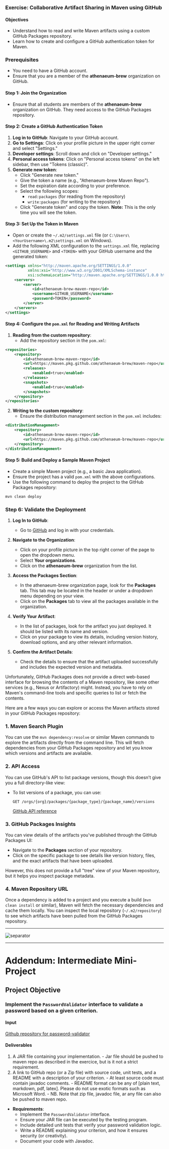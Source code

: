 ### Exercise: Collaborative Artifact Sharing in Maven using GitHub

#### Objectives
- Understand how to read and write Maven artifacts using a custom GitHub Packages repository.
- Learn how to create and configure a GitHub authentication token for Maven.

### Prerequisites
- You need to have a GitHub account.
- Ensure that you are a member of the **athenaeum-brew** organization on GitHub.

#### Step 1: Join the Organization
- Ensure that all students are members of the **athenaeum-brew** organization on GitHub. They need access to the GitHub Packages repository.

#### Step 2: Create a GitHub Authentication Token
1. **Log in to GitHub**: Navigate to your GitHub account.
2. **Go to Settings**: Click on your profile picture in the upper right corner and select "Settings."
3. **Developer settings**: Scroll down and click on "Developer settings."
4. **Personal access tokens**: Click on "Personal access tokens" on the left sidebar, then use "Tokens (classic)".
5. **Generate new token**:
   - Click "Generate new token."
   - Give the token a name (e.g., "Athenaeum-brew Maven Repo").
   - Set the expiration date according to your preference.
   - Select the following scopes:
     - `read:packages` (for reading from the repository)
     - `write:packages` (for writing to the repository)
   - Click "Generate token" and copy the token. **Note:** This is the only time you will see the token.

#### Step 3: Set Up the Token in Maven
- Open or create the `~/.m2/settings.xml` file (or `C:\Users\<YourUsername>\.m2\settings.xml` on Windows).
- Add the following XML configuration to the `settings.xml` file, replacing `<GITHUB_USERNAME>` and `<TOKEN>` with your GitHub username and the generated token:

```xml
<settings xmlns="http://maven.apache.org/SETTINGS/1.0.0"
          xmlns:xsi="http://www.w3.org/2001/XMLSchema-instance"
          xsi:schemaLocation="http://maven.apache.org/SETTINGS/1.0.0 http://maven.apache.org/xsd/settings-1.0.0.xsd">
    <servers>
        <server>
            <id>athenaeum-brew-maven-repo</id>
            <username>GITHUB_USERNAME</username>
            <password>TOKEN</password>
        </server>
    </servers>
</settings>
```

#### Step 4: Configure the `pom.xml` for Reading and Writing Artifacts
1. **Reading from the custom repository**:
   - Add the repository section in the `pom.xml`:

```xml
<repositories>
    <repository>
        <id>athenaeum-brew-maven-repo</id>
        <url>https://maven.pkg.github.com/athenaeum-brew/maven-repo</url>
        <releases>
            <enabled>true</enabled>
        </releases>
        <snapshots>
            <enabled>true</enabled>
        </snapshots>
    </repository>
</repositories>
```

2. **Writing to the custom repository**:
   - Ensure the distribution management section in the `pom.xml` includes:

```xml
<distributionManagement>
    <repository>
        <id>athenaeum-brew-maven-repo</id>
        <url>https://maven.pkg.github.com/athenaeum-brew/maven-repo</url>
    </repository>
</distributionManagement>
```

#### Step 5: Build and Deploy a Sample Maven Project
- Create a simple Maven project (e.g., a basic Java application).
- Ensure the project has a valid `pom.xml` with the above configurations.
- Use the following command to deploy the project to the GitHub Packages repository:

```bash
mvn clean deploy
```

### Step 6: Validate the Deployment

1. **Log In to GitHub**:
   - Go to [GitHub](https://github.com) and log in with your credentials.

2. **Navigate to the Organization**:
   - Click on your profile picture in the top right corner of the page to open the dropdown menu.
   - Select **Your organizations**.
   - Click on the **athenaeum-brew** organization from the list.

3. **Access the Packages Section**:
   - In the athenaeum-brew organization page, look for the **Packages** tab. This tab may be located in the header or under a dropdown menu depending on your view.
   - Click on the **Packages** tab to view all the packages available in the organization.

4. **Verify Your Artifact**:
   - In the list of packages, look for the artifact you just deployed. It should be listed with its name and version.
   - Click on your package to view its details, including version history, download options, and any other relevant information.

5. **Confirm the Artifact Details**:
   - Check the details to ensure that the artifact uploaded successfully and includes the expected version and metadata.

Unfortunately, GitHub Packages does not provide a direct web-based interface for browsing the contents of a Maven repository, like some other services (e.g., Nexus or Artifactory) might. Instead, you have to rely on Maven's command-line tools and specific queries to list or fetch the contents.

Here are a few ways you can explore or access the Maven artifacts stored in your GitHub Packages repository:

### 1. **Maven Search Plugin**
You can use the `mvn dependency:resolve` or similar Maven commands to explore the artifacts directly from the command line. This will fetch dependencies from your GitHub Packages repository and let you know which versions and artifacts are available.

### 2. **API Access**
You can use GitHub's API to list package versions, though this doesn’t give you a full directory-like view:
- To list versions of a package, you can use:
   ```
   GET /orgs/{org}/packages/{package_type}/{package_name}/versions
   ```
   [GitHub API reference](https://docs.github.com/en/rest/packages/packages#get-all-package-versions-for-a-package-owned-by-an-organization)

### 3. **GitHub Packages Insights**
You can view details of the artifacts you've published through the GitHub Packages UI:
- Navigate to the **Packages** section of your repository.
- Click on the specific package to see details like version history, files, and the exact artifacts that have been uploaded.

However, this does not provide a full "tree" view of your Maven repository, but it helps you inspect package metadata.

### 4. **Maven Repository URL**
Once a dependency is added to a project and you execute a build (`mvn clean install` or similar), Maven will fetch the necessary dependencies and cache them locally. You can inspect the local repository (`~/.m2/repository`) to see which artifacts have been pulled from the GitHub Packages repository.

---   

<img src="/images/29115.svg" alt="separator" class="frise">

---

# Addendum: Intermediate Mini-Project 

## Project Objective

### Implement the `PasswordValidator` interface to validate a password based on a given criterion.

#### Input

[Github repository for password-validator](https://github.com/athenaeum-brew/password-validator)

#### Deliverables
  1. A JAR file containing your implementation.
    - Jar file should be pushed to maven repo as described in the exercice, but is it not a strict requirement.
  2. A link to GitHub repo (or a Zip file) with source code, unit tests, and a README with a description of your criterion. 
    - At least source code must contain javadoc comments.
    - README format can be any of [plain text, markdown, pdf, latex]. Please do not use exotic formats such as Microsoft Word.
    - NB. Note that zip file, javadoc file, ar any file can also be pushed to maven repo. 

- **Requirements**:
  - Implement the `PasswordValidator` interface.
  - Ensure your JAR file can be executed by the testing program.
  - Include detailed unit tests that verify your password validation logic.
  - Write a README explaining your criterion, and how it ensures security (or creativity).
  - Document your code with Javadoc.

